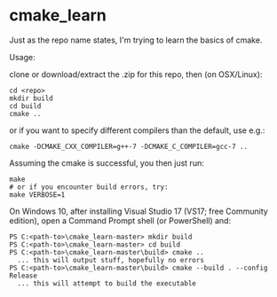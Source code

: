 # cmake_learn

Just as the repo name states, I'm trying to learn the basics of cmake.

Usage:

clone or download/extract the .zip for this repo, then (on OSX/Linux):
```
cd <repo>
mkdir build
cd build
cmake ..
```
or if you want to specify different compilers than the default, use e.g.:
```
cmake -DCMAKE_CXX_COMPILER=g++-7 -DCMAKE_C_COMPILER=gcc-7 ..
```
Assuming the cmake is successful, you then just run:
```
make
# or if you encounter build errors, try:
make VERBOSE=1
```
On Windows 10, after installing Visual Studio 17 (VS17; free Community edition), open a Command Prompt shell (or PowerShell) and:
<!--
I run a batch script (.bat) as follows:
```
cmd.exe /k ""c:\Program Files (x86)\Microsoft Visual Studio\2017\Community\VC\Auxiliary\Build\vcvarsall.bat" x64 & powershell"
```
which seems to do some magic of making my Command Prompt shell know about the VS17 "cl" compiler (and put my Command Prompt into "Powershell" mode so I'll have more Unix-like commands). Then I run:
-->
```
PS C:<path-to>\cmake_learn-master> mkdir build
PS C:<path-to>\cmake_learn-master> cd build
PS C:<path-to>\cmake_learn-master\build> cmake ..
  ... this will output stuff, hopefully no errors
PS C:<path-to>\cmake_learn-master\build> cmake --build . --config Release
  ... this will attempt to build the executable
```
